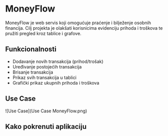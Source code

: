 # MoneyFlow
MoneyFlow je web servis koji omogućuje praćenje i bilježenje osobnih financija.
Cilj projekta je olakšati korisnicima evidenciju prihoda i troškova te pružiti pregled kroz tablice i grafove.

## Funkcionalnosti
- Dodavanje novih transakcija (prihod/trošak)
- Uređivanje postojećih transakcija
- Brisanje transakcija
- Prikaz svih transakcija u tablici
- Grafički prikaz ukupnih prihoda i troškova

## Use Case

![Use Case](Use Case MoneyFlow.png)


## Kako pokrenuti aplikaciju
